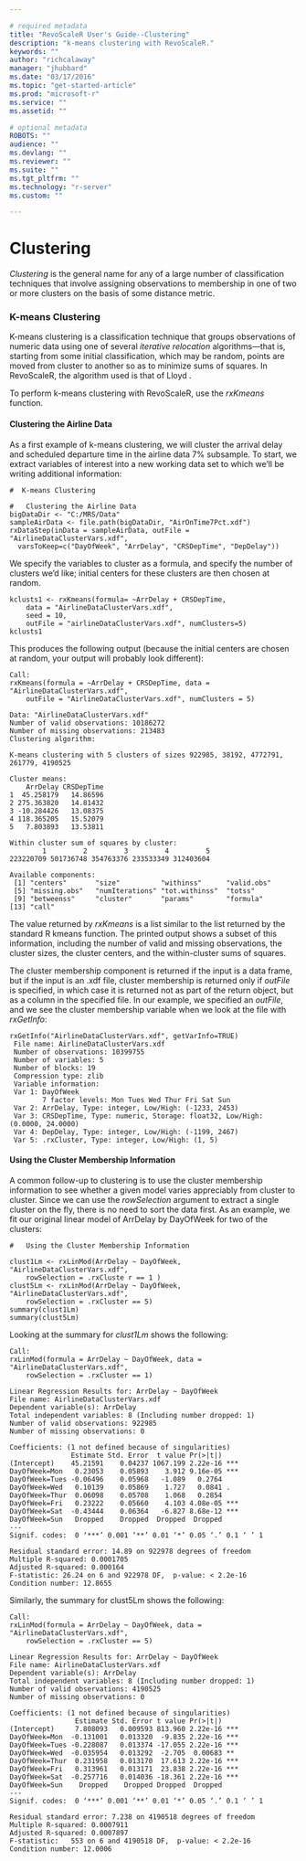 ```yaml
---

# required metadata
title: "RevoScaleR User's Guide--Clustering"
description: "k-means clustering with RevoScaleR."
keywords: ""
author: "richcalaway"
manager: "jhubbard"
ms.date: "03/17/2016"
ms.topic: "get-started-article"
ms.prod: "microsoft-r"
ms.service: ""
ms.assetid: ""

# optional metadata
ROBOTS: ""
audience: ""
ms.devlang: ""
ms.reviewer: ""
ms.suite: ""
ms.tgt_pltfrm: ""
ms.technology: "r-server"
ms.custom: ""

---
```


# Clustering

*Clustering* is the general name for any of a large number of classification techniques that involve assigning observations to membership in one of two or more clusters on the basis of some distance metric.

### K-means Clustering

K-means clustering is a classification technique that groups observations of numeric data using one of several *iterative relocation* algorithms—that is, starting from some initial classification, which may be random, points are moved from cluster to another so as to minimize sums of squares. In RevoScaleR, the algorithm used is that of Lloyd .

To perform k-means clustering with RevoScaleR, use the *rxKmeans* function.

#### Clustering the Airline Data

As a first example of k-means clustering, we will cluster the arrival delay and scheduled departure time in the airline data 7% subsample. To start, we extract variables of interest into a new working data set to which we’ll be writing additional information:

	#  K-means Clustering

	#   Clustering the Airline Data  
	bigDataDir <- "C:/MRS/Data"
	sampleAirData <- file.path(bigDataDir, "AirOnTime7Pct.xdf")
	rxDataStep(inData = sampleAirData, outFile = "AirlineDataClusterVars.xdf",
	  varsToKeep=c("DayOfWeek", "ArrDelay", "CRSDepTime", "DepDelay"))

We specify the variables to cluster as a formula, and specify the number of clusters we’d like; initial centers for these clusters are then chosen at random.

	kclusts1 <- rxKmeans(formula= ~ArrDelay + CRSDepTime, 
		data = "AirlineDataClusterVars.xdf",
		seed = 10,
		outFile = "airlineDataClusterVars.xdf", numClusters=5)
	kclusts1

This produces the following output (because the initial centers are chosen at random, your output will probably look different):

	Call:
	rxKmeans(formula = ~ArrDelay + CRSDepTime, data = "AirlineDataClusterVars.xdf", 
	    outFile = "AirlineDataClusterVars.xdf", numClusters = 5)
	
	Data: "AirlineDataClusterVars.xdf"
	Number of valid observations: 10186272
	Number of missing observations: 213483 
	Clustering algorithm:  
	 
	K-means clustering with 5 clusters of sizes 922985, 38192, 4772791, 261779, 4190525
	
	Cluster means:
	    ArrDelay CRSDepTime
	1  45.258179   14.86596
	2 275.363820   14.81432
	3 -10.284426   13.08375
	4 118.365205   15.52079
	5   7.803893   13.53811
	
	Within cluster sum of squares by cluster:
	        1         2         3         4         5 
	223220709 501736748 354763376 233533349 312403604 
	
	Available components:
	 [1] "centers"       "size"          "withinss"      "valid.obs"    
	 [5] "missing.obs"   "numIterations" "tot.withinss"  "totss"        
	 [9] "betweenss"     "cluster"       "params"        "formula"      
	[13] "call"     


The value returned by *rxKmeans* is a list similar to the list returned by the standard R kmeans function. The printed output shows a subset of this information, including the number of valid and missing observations, the cluster sizes, the cluster centers, and the within-cluster sums of squares.

The cluster membership component is returned if the input is a data frame, but if the input is an .xdf file, cluster membership is returned only if *outFile* is specified, in which case it is returned not as part of the return object, but as a column in the specified file. In our example, we specified an *outFile*, and we see the cluster membership variable when we look at the file with *rxGetInfo*:

	rxGetInfo("AirlineDataClusterVars.xdf", getVarInfo=TRUE)
	 File name: AirlineDataClusterVars.xdf 
	 Number of observations: 10399755 
	 Number of variables: 5 
	 Number of blocks: 19 
	 Compression type: zlib 
	 Variable information: 
	 Var 1: DayOfWeek
	        7 factor levels: Mon Tues Wed Thur Fri Sat Sun
	 Var 2: ArrDelay, Type: integer, Low/High: (-1233, 2453)
	 Var 3: CRSDepTime, Type: numeric, Storage: float32, Low/High: (0.0000, 24.0000)
	 Var 4: DepDelay, Type: integer, Low/High: (-1199, 2467)
	 Var 5: .rxCluster, Type: integer, Low/High: (1, 5)

#### Using the Cluster Membership Information

A common follow-up to clustering is to use the cluster membership information to see whether a given model varies appreciably from cluster to cluster. Since we can use the *rowSelection* argument to extract a single cluster on the fly, there is no need to sort the data first. As an example, we fit our original linear model of ArrDelay by DayOfWeek for two of the clusters:

	#   Using the Cluster Membership Information
	  
	clust1Lm <- rxLinMod(ArrDelay ~ DayOfWeek, "AirlineDataClusterVars.xdf",
		rowSelection = .rxCluste r == 1 )
	clust5Lm <- rxLinMod(ArrDelay ~ DayOfWeek, "AirlineDataClusterVars.xdf", 
		rowSelection = .rxCluster == 5)
	summary(clust1Lm)
	summary(clust5Lm)

Looking at the summary for *clust1Lm* shows the following:

	Call:
	rxLinMod(formula = ArrDelay ~ DayOfWeek, data = "AirlineDataClusterVars.xdf", 
	    rowSelection = .rxCluster == 1)
	
	Linear Regression Results for: ArrDelay ~ DayOfWeek
	File name: AirlineDataClusterVars.xdf
	Dependent variable(s): ArrDelay
	Total independent variables: 8 (Including number dropped: 1)
	Number of valid observations: 922985
	Number of missing observations: 0 
	 
	Coefficients: (1 not defined because of singularities)
	               Estimate Std. Error  t value Pr(>|t|)    
	(Intercept)    45.21591    0.04237 1067.199 2.22e-16 ***
	DayOfWeek=Mon   0.23053    0.05893    3.912 9.16e-05 ***
	DayOfWeek=Tues -0.06496    0.05968   -1.089   0.2764    
	DayOfWeek=Wed   0.10139    0.05869    1.727   0.0841 .  
	DayOfWeek=Thur  0.06098    0.05708    1.068   0.2854    
	DayOfWeek=Fri   0.23222    0.05660    4.103 4.08e-05 ***
	DayOfWeek=Sat  -0.43444    0.06364   -6.827 8.68e-12 ***
	DayOfWeek=Sun   Dropped    Dropped  Dropped  Dropped    
	---
	Signif. codes:  0 ‘***’ 0.001 ‘**’ 0.01 ‘*’ 0.05 ‘.’ 0.1 ‘ ’ 1
	
	Residual standard error: 14.89 on 922978 degrees of freedom
	Multiple R-squared: 0.0001705 
	Adjusted R-squared: 0.000164 
	F-statistic: 26.24 on 6 and 922978 DF,  p-value: < 2.2e-16 
	Condition number: 12.8655   

Similarly, the summary for clust5Lm shows the following:

	Call:
	rxLinMod(formula = ArrDelay ~ DayOfWeek, data = "AirlineDataClusterVars.xdf", 
	    rowSelection = .rxCluster == 5)
	
	Linear Regression Results for: ArrDelay ~ DayOfWeek
	File name: AirlineDataClusterVars.xdf
	Dependent variable(s): ArrDelay
	Total independent variables: 8 (Including number dropped: 1)
	Number of valid observations: 4190525
	Number of missing observations: 0 
	 
	Coefficients: (1 not defined because of singularities)
	                Estimate Std. Error t value Pr(>|t|)    
	(Intercept)     7.808093   0.009593 813.960 2.22e-16 ***
	DayOfWeek=Mon  -0.131001   0.013320  -9.835 2.22e-16 ***
	DayOfWeek=Tues -0.228087   0.013374 -17.055 2.22e-16 ***
	DayOfWeek=Wed  -0.035954   0.013292  -2.705  0.00683 ** 
	DayOfWeek=Thur  0.231958   0.013170  17.613 2.22e-16 ***
	DayOfWeek=Fri   0.313961   0.013171  23.838 2.22e-16 ***
	DayOfWeek=Sat  -0.257716   0.014036 -18.361 2.22e-16 ***
	DayOfWeek=Sun    Dropped    Dropped Dropped  Dropped    
	---
	Signif. codes:  0 ‘***’ 0.001 ‘**’ 0.01 ‘*’ 0.05 ‘.’ 0.1 ‘ ’ 1
	
	Residual standard error: 7.238 on 4190518 degrees of freedom
	Multiple R-squared: 0.0007911 
	Adjusted R-squared: 0.0007897 
	F-statistic:   553 on 6 and 4190518 DF,  p-value: < 2.2e-16 
	Condition number: 12.0006
